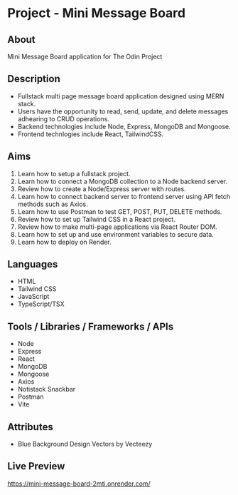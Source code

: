 # Project - Mini Message Board

## About

Mini Message Board application for The Odin Project

## Description

- Fullstack multi page message board application designed using MERN stack.
- Users have the opportunity to read, send, update, and delete messages adhearing to CRUD operations.
- Backend technologies include Node, Express, MongoDB and Mongoose.
- Frontend technlogies include React, TailwindCSS.

## Aims

1. Learn how to setup a fullstack project.
2. Learn how to connect a MongoDB collection to a Node backend server.
3. Review how to create a Node/Express server with routes.
4. Learn how to connect backend server to frontend server using API fetch methods such as Axios.
5. Learn how to use Postman to test GET, POST, PUT, DELETE methods.
6. Review how to set up Tailwind CSS in a React project.
7. Review how to make multi-page applications via React Router DOM.
8. Learn how to set up and use environment variables to secure data.
9. Learn how to deploy on Render.

## Languages

- HTML
- Tailwind CSS
- JavaScript
- TypeScript/TSX

## Tools / Libraries / Frameworks / APIs

- Node
- Express
- React
- MongoDB
- Mongoose
- Axios
- Notistack Snackbar
- Postman
- Vite

## Attributes

- Blue Background Design Vectors by Vecteezy

## Live Preview

https://mini-message-board-2mti.onrender.com/
